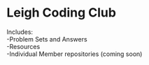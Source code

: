 # Leigh Coding Club
Includes:
<br>-Problem Sets and Answers
<br>-Resources
<br>-Individual Member repositories (coming soon)
